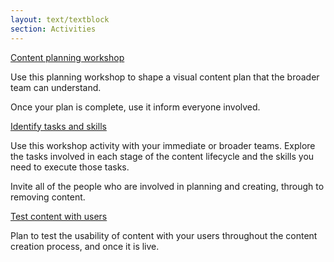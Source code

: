 ```yaml
---
layout: text/textblock
section: Activities
---
```

[Content planning workshop](/governing-content/content-lifecycle/planning-content/content-planning-workshop)

Use this planning workshop to shape a visual content plan that the broader team can understand.

Once your plan is complete, use it inform everyone involved.

[Identify tasks and skills](/governing-content/identify-tasks-skills/)

Use this workshop activity with your immediate or broader teams. Explore the tasks involved in each stage of the content lifecycle and the skills you need to execute those tasks.

Invite all of the people who are involved in planning and creating, through to removing content.

[Test content with users](/creating-user-centred-content/testing-content/)

Plan to test the usability of content with your users throughout the content creation process, and once it is live.
